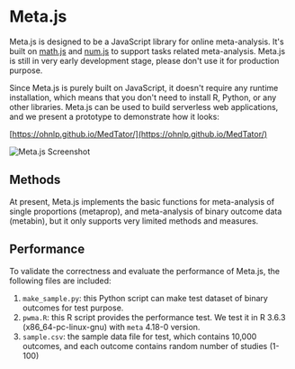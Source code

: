 # Meta.js

Meta.js is designed to be a JavaScript library for online meta-analysis.
It's built on [math.js]() and [num.js]() to support tasks related meta-analysis.
Meta.js is still in very early development stage, please don't use it for production purpose.

Since Meta.js is purely built on JavaScript, it doesn't require any runtime installation, which means that you don't need to install R, Python, or any other libraries.
Meta.js can be used to build serverless web applications, and we present a prototype to demonstrate how it looks:

[https://ohnlp.github.io/MedTator/](https://ohnlp.github.io/MedTator/)

![Meta.js Screenshot](https://raw.githubusercontent.com/OHNLP/Meta.js/static/img/screenshot.png)

## Methods

At present, Meta.js implements the basic functions for meta-analysis of single proportions (metaprop), and meta-analysis of binary outcome data (metabin), but it only supports very limited methods and measures.

## Performance

To validate the correctness and evaluate the performance of Meta.js, the following files are included:

1. `make_sample.py`: this Python script can make test dataset of binary outcomes for test purpose.
2. `pwma.R`: this R script provides the performance test. We test it in R 3.6.3 (x86_64-pc-linux-gnu) with `meta` 4.18-0 version.
3. `sample.csv`: the sample data file for test, which contains 10,000 outcomes, and each outcome contains random number of studies (1-100)


